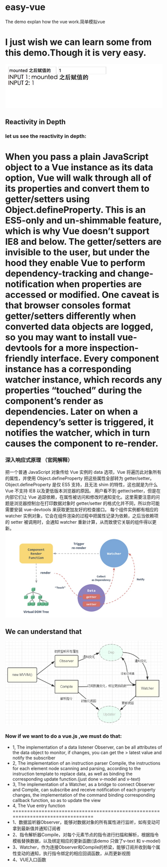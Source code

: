 # easy-vue
The demo explan how the vue work.简单模拟vue
# I just wish we can learn some from this demo.Though it is very easy.
![image](https://github.com/atoanofish/easy-vue/blob/master/img/demo.png)
## Reactivity in Depth
### let us see the reactivity in depth:
When you pass a plain JavaScript object to a Vue instance as its data option, Vue will walk through all of its properties and convert them to getter/setters using Object.defineProperty. This is an ES5-only and un-shimmable feature, which is why Vue doesn’t support IE8 and below.
The getter/setters are invisible to the user, but under the hood they enable Vue to perform dependency-tracking and change-notification when properties are accessed or modified. One caveat is that browser consoles format getter/setters differently when converted data objects are logged, so you may want to install vue-devtools for a more inspection-friendly interface.
Every component instance has a corresponding watcher instance, which records any properties “touched” during the component’s render as dependencies. Later on when a dependency’s setter is triggered, it notifies the watcher, which in turn causes the component to re-render.
==================================================
### 深入响应式原理 （官网解释）
  把一个普通 JavaScript 对象传给 Vue 实例的 data 选项，Vue 将遍历此对象所有的属性，并使用 Object.defineProperty 把这些属性全部转为 getter/setter。Object.defineProperty 是仅 ES5 支持，且无法 shim 的特性，这也就是为什么 Vue 不支持 IE8 以及更低版本浏览器的原因。
用户看不到 getter/setter，但是在内部它们让 Vue 追踪依赖，在属性被访问和修改时通知变化。这里需要注意的问题是浏览器控制台在打印数据对象时 getter/setter 的格式化并不同，所以你可能需要安装 vue-devtools 来获取更加友好的检查接口。
每个组件实例都有相应的 watcher 实例对象，它会在组件渲染的过程中把属性记录为依赖，之后当依赖项的 setter 被调用时，会通知 watcher 重新计算，从而致使它关联的组件得以更新。
![image](https://github.com/atoanofish/easy-vue/blob/master/img/work.png)
## We can understand that
![image](https://github.com/atoanofish/easy-vue/blob/master/img/work1.png)

### Now if we want to do a vue.js ,we must do that:
* 1, The implementation of a data listener Observer, can be all attributes of the data object to monitor, if changes, you can get the > latest value and notify the subscriber
* 2, The implementation of an instruction parser Compile, the instructions for each element node scanning and parsing, according to the instruction template to replace data, as well as binding the corresponding update function.(just done v-model and v-text)
* 3, The implementation of a Watcher, as a bridge to connect Observer and Compile, can subscribe and receive notification of each property changes, the implementation of the command binding corresponding callback function, so as to update the view
* 4, The Vue entry function
===============================================================================
* 1、数据监听器Observer，能够对数据对象的所有属性进行监听，如有变动可拿到最新值并通知订阅者
* 2、指令解析器Compile，对每个元素节点的指令进行扫描和解析，根据指令模板替换数据，以及绑定相应的更新函数(该demo 只做了v-text 和 v-model)
* 3、Watcher，作为连接Observer和Compile的桥梁，能够订阅并收到每个属性变动的通知，执行指令绑定的相应回调函数，从而更新视图
* 4、VUE入口函数

